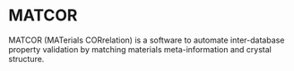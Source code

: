 # MATCOR
MATCOR (MATerials CORrelation) is a software to automate inter-database property validation by matching materials meta-information and crystal structure.
